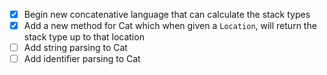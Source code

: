 - [x] Begin new concatenative language that can calculate the stack types
- [x] Add a new method for Cat which when given a `Location`, will return the stack type up to that location
- [ ] Add string parsing to Cat
- [ ] Add identifier parsing to Cat
